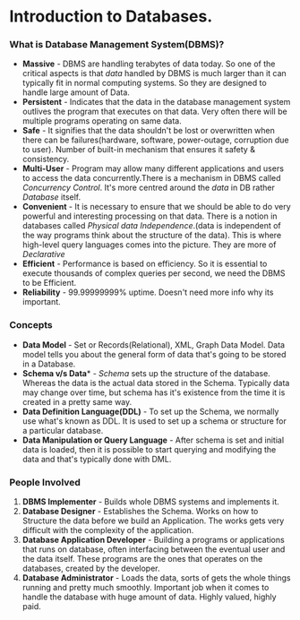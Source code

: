 # Introduction to Databases.

### What is Database Management System(DBMS)?
  - **Massive** - DBMS are handling terabytes of data today. So one of the critical aspects is that _data_ handled by DBMS is much larger than it can typically fit in normal computing systems. So they are designed to handle large amount of Data.
  - **Persistent** - Indicates that the data in the database management system outlives the program that executes on that data. Very often there will be multiple programs operating on same data.
  - **Safe** - It signifies that the data shouldn't be lost or overwritten when there can be failures(hardware, software, power-outage, corruption due to user). Number of built-in mechanism that ensures it safety & consistency.
  - **Multi-User** - Program may allow many different applications and users to access the data concurrently.There is a mechanism in DBMS called _Concurrency Control_. It's more centred around the _data_ in DB rather _Database_ itself.
  - **Convenient** - It is necessary to ensure that we should be able to do very powerful and interesting processing on that data. There is a notion in databases called _Physical data Independence_.(data is independent of the way programs think about the structure of the data). This is where high-level query languages comes into the picture. They are more of _Declarative_
  -  **Efficient** - Performance is based on efficiency. So it is essential to execute thousands of complex queries per second, we need the DBMS to be Efficient.
  - **Reliability** - 99.99999999% uptime. Doesn't need more info why its important.

### Concepts
 - **Data Model** - Set or Records(Relational), XML, Graph Data Model. Data model tells you about the general form of data that's going to be stored in a Database.
 - **Schema v/s Data*** - _Schema_ sets up the structure of the database. Whereas the data is the actual data stored in the Schema. Typically data may change over time, but schema has it's existence from the time it is created in a pretty same way.
 - **Data Definition Language(DDL)** - To set up the Schema, we normally use what's known as DDL. It is used to set up a schema or structure for a particular database.
 - **Data Manipulation or Query Language** - After schema is set and initial data is loaded, then it is possible to start querying and modifying the data and that's typically done with DML.

### People Involved
1. **DBMS Implementer** - Builds whole DBMS systems and implements it.
2. **Database Designer** - Establishes the Schema. Works on how to Structure the data before we build an Application. The works gets very difficult with the complexity of the application.
3. **Database Application Developer** - Building a programs or applications that runs on database, often interfacing between the eventual user and the data itself. These programs are the ones that operates on the databases, created by the developer.
4. **Database Administrator** - Loads the data, sorts of gets the whole things running and pretty much smoothly. Important job when it comes to handle the database with huge amount of data. Highly valued, highly paid.
